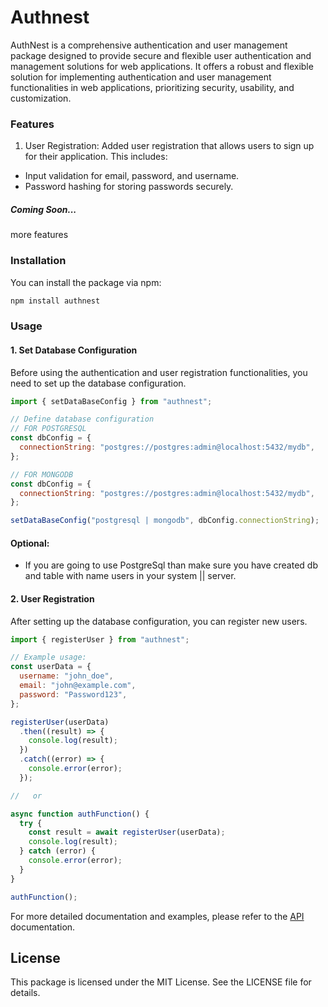 # Authnest

AuthNest is a comprehensive authentication and user management package designed to provide secure and flexible user authentication and management solutions for web applications. It offers a robust and flexible solution for implementing authentication and user management functionalities in web applications, prioritizing security, usability, and customization.

### Features

1. User Registration: Added user registration that allows users to sign up for their application. This includes:

- Input validation for email, password, and username.
- Password hashing for storing passwords securely.

##### Coming Soon...

more features

### Installation

You can install the package via npm:

```bash
npm install authnest
```

### Usage

#### 1. Set Database Configuration

Before using the authentication and user registration functionalities, you need to set up the database configuration.

```javascript
import { setDataBaseConfig } from "authnest";

// Define database configuration
// FOR POSTGRESQL
const dbConfig = {
  connectionString: "postgres://postgres:admin@localhost:5432/mydb",
};

// FOR MONGODB
const dbConfig = {
  connectionString: "postgres://postgres:admin@localhost:5432/mydb",
};

setDataBaseConfig("postgresql | mongodb", dbConfig.connectionString);
```

#### Optional:

- If you are going to use PostgreSql than make sure you have created db and table with name users in your system || server.

#### 2. User Registration

After setting up the database configuration, you can register new users.

```javascript
import { registerUser } from "authnest";

// Example usage:
const userData = {
  username: "john_doe",
  email: "john@example.com",
  password: "Password123",
};

registerUser(userData)
  .then((result) => {
    console.log(result);
  })
  .catch((error) => {
    console.error(error);
  });

//   or

async function authFunction() {
  try {
    const result = await registerUser(userData);
    console.log(result);
  } catch (error) {
    console.error(error);
  }
}

authFunction();
```

For more detailed documentation and examples, please refer to the <a href="#">API</a> documentation.

## License

This package is licensed under the MIT License. See the <a>LICENSE</a> file for details.
